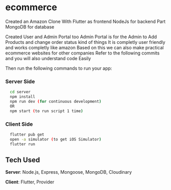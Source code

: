 # ecommerce
Created an Amazon Clone 
With Flutter as frontend
NodeJs for backend Part
MongoDB for database

Created User and Admin Portal too
Admin Portal is for the Admin to Add Products and change order status kind of things
It is completly user friendly and works completly like amazon
Based on this we can also make practical ecommerce websites for other companies
Refer to the following commits
and you will also understand code Easily





Then run the following commands to run your app:

### Server Side
```bash
  cd server
  npm install
  npm run dev (for continuous development)
  OR
  npm start (to run script 1 time)
```

### Client Side
```bash
  flutter pub get
  open -a simulator (to get iOS Simulator)
  flutter run
```

## Tech Used
**Server**: Node.js, Express, Mongoose, MongoDB, Cloudinary

**Client**: Flutter, Provider
    
